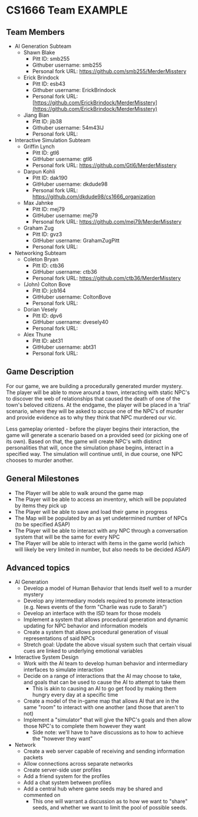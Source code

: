 # CS1666 Team EXAMPLE

## Team Members
* AI Generation Subteam
	* Shawn Blake
		* Pitt ID: smb255
		* Githuber username: smb255
		* Personal fork URL: https://github.com/smb255/MerderMisstery
	* Erick Brindock
		* Pitt ID: esb43
		* Githuber username: ErickBrindock
		* Personal fork URL: [https://github.com/ErickBrindock/MerderMisstery](https://github.com/ErickBrindock/MerderMisstery)
	* Jiang Bian
		* Pitt ID: jib38
		* Githuber username: 54m43lJ
		* Personal fork URL: 
* Interactive Simulation Subteam
	* Griffin Lynch
		* Pitt ID: gtl6
		* GitHuber username: gtl6
		* Personal fork URL: https://github.com/Gtl6/MerderMisstery
	* Darpun Kohli
		* Pitt ID: dak190
		* GitHuber username: dkdude98
		* Personal fork URL: https://github.com/dkdude98/cs1666_organization 
	* Max Jahnke
		* Pitt ID: mej79
		* GitHuber username: mej79
		* Personal fork URL: https://github.com/mej79/MerderMisstery
	* Graham Zug
		* Pitt ID: gvz3
		* GitHuber username: GrahamZugPitt
		* Personal fork URL: 
* Networking Subteam
	* Coleton Bryan
		* Pitt ID: ctb36
		* GitHuber username: ctb36
		* Personal fork URL: https://github.com/ctb36/MerderMisstery
	* (John) Colton Bove
		* Pitt ID: jcb164
		* GitHuber username: ColtonBove
		* Personal fork URL: 
	* Dorian Vesely
		* Pitt ID: dpv6
		* GitHuber username: dvesely40
		* Personal fork URL: 
	* Alex Thune
		* Pitt ID: abt31
		* GitHuber username: abt31
		* Personal fork URL: 

## Game Description

For our game, we are building a procedurally generated murder mystery. The player will be able to
move around a town, interacting with static NPC's to discover the web of relationships that caused
the death of one of the town's beloved citizens. At the endgame, the player will be placed in a 
'trial' scenario, where they will be asked to accuse one of the NPC's of murder and provide evidence
as to why they think that NPC murdered our vic.

Less gameplay oriented - before the player begins their interaction, the game will generate a scenario
based on a provided seed (or picking one of its own). Based on that, the game will create NPC's with 
distinct personalities that will, once the simulation phase begins, interact in a specified way. The simulation 
will continue until, in due course, one NPC chooses to murder another.


## General Milestones

* The Player will be able to walk around the game map
* The Player will be able to access an inventory, which will be populated by items they pick up
* The Player will be able to save and load their game in progress
* The Map will be populated by an as yet undetermined number of NPCs (to be specified ASAP)
* The Player will be able to interact with any NPC through a conversation system that will be the same for every NPC
* The Player will be able to interact with items in the game world (which will likely be very limited in number, but also needs to be decided ASAP)

## Advanced topics

* AI Generation 
	* Develop a model of Human Behavior that lends itself well to a murder mystery
	* Develop any intermediary models required to promote interaction (e.g. News events of the form "Charlie was rude to Sarah")
	* Develop an interface with the ISD team for those models
	* Implement a system that allows procedural generation and dynamic updating for NPC behavior and information models
	* Create a system that allows procedural generation of visual representations of said NPCs 
	* Stretch goal: Update the above visual system such that certain visual cues are linked to underlying emotional variables
* Interactive System Design
	* Work with the AI team to develop human behavior and intermediary interfaces to simulate interaction 
	* Decide on a range of interactions that the AI may choose to take, and goals that can be used to cause the AI to attempt to take them
		* This is akin to causing an AI to go get food by making them hungry every day at a specific time
	* Create a model of the in-game map that allows AI that are in the same "room" to interact with one another (and those that aren't to not)
	* Implement a "simulator" that will give the NPC's goals and then allow those NPC's to complete them however they want
		* Side note: we'll have to have discussions as to how to achieve the "however they want"
* Network 
	* Create a web server capable of receiving and sending information packets
	* Allow connections across separate networks
	* Create server-side user profiles
	* Add a friend system for the profiles 
	* Add a chat system between profiles 
	* Add a central hub where game seeds may be shared and commented on 
		* This one will warrant a discussion as to how we want to "share" seeds, and whether we want to limit the pool of possible seeds.
